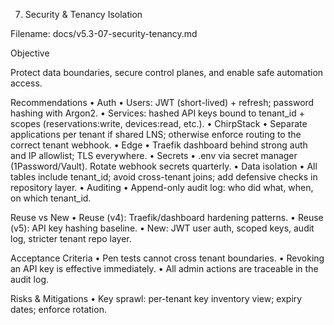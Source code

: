 7) Security & Tenancy Isolation

Filename: docs/v5.3-07-security-tenancy.md

Objective

Protect data boundaries, secure control planes, and enable safe automation access.

Recommendations
	•	Auth
	•	Users: JWT (short-lived) + refresh; password hashing with Argon2.
	•	Services: hashed API keys bound to tenant_id + scopes (reservations:write, devices:read, etc.).
	•	ChirpStack
	•	Separate applications per tenant if shared LNS; otherwise enforce routing to the correct tenant webhook.
	•	Edge
	•	Traefik dashboard behind strong auth and IP allowlist; TLS everywhere.
	•	Secrets
	•	.env via secret manager (1Password/Vault). Rotate webhook secrets quarterly.
	•	Data isolation
	•	All tables include tenant_id; avoid cross-tenant joins; add defensive checks in repository layer.
	•	Auditing
	•	Append-only audit log: who did what, when, on which tenant_id.

Reuse vs New
	•	Reuse (v4): Traefik/dashboard hardening patterns.
	•	Reuse (v5): API key hashing baseline.
	•	New: JWT user auth, scoped keys, audit log, stricter tenant repo layer.

Acceptance Criteria
	•	Pen tests cannot cross tenant boundaries.
	•	Revoking an API key is effective immediately.
	•	All admin actions are traceable in the audit log.

Risks & Mitigations
	•	Key sprawl: per-tenant key inventory view; expiry dates; enforce rotation.
